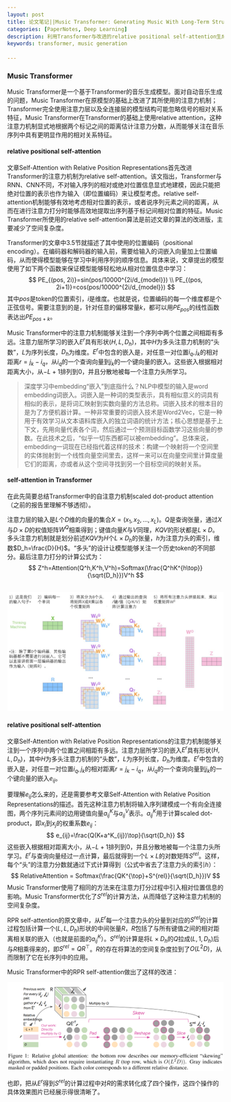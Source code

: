 ```yaml
---
layout: post
title: 论文笔记||Music Transformer: Generating Music With Long-Term Structure
categories: [PaperNotes, Deep Learning]
description: 利用Transformer与改进的relative positional self-attention生成较长音乐片段
keywords: transformer, music generation

---
```


### Music Transformer

Music Transformer是一个基于Transformer的音乐生成模型。面对自动音乐生成的问题，Music Transformer在原模型的基础上改进了其所使用的注意力机制；Transformer完全使用注意力层以及全连接层的模型结构可能忽略信号的相对关系特征，Music Transformer在Transformer的基础上使用relative attention，这种注意力机制显式地根据两个标记之间的距离估计注意力分数，从而能够关注在音乐序列中具有更明显作用的相对关系特征。

#### relative positional self-attention

文章Self-Attention with Relative Position Representations首先改进Transformer的注意力机制为relative self-attention。该文指出，Transformer与RNN、CNN不同，不对输入序列的相对或绝对位置信息显式地建模，因此只能把绝对位置的表示也作为输入（即位置编码）来让模型考虑。relative self-attention机制能够有效地考虑相对位置的表示，或者说序列元素之间的距离，从而在进行注意力打分时能够高效地提取出序列基于标记间相对位置的特征。Music Transformer所使用的relative self-attention算法是前述文章的算法的改进版，主要减少了空间复杂度。

Transformer的文章中3.5节就描述了其中使用的位置编码（positional encoding）。在编码器和解码器的输入前，需要给输入的词嵌入向量加上位置编码，从而使得模型能够在学习中利用序列的顺序信息。具体来说，文章提出的模型使用了如下两个函数来保证模型能够轻松地从相对位置信息中学习：
$$
PE_{(pos, 2i)}=sin(pos/10000^{2i/d_{model}}) \\
PE_{(pos, 2i+1)}=cos(pos/10000^{2i/d_{model}})
$$
其中$pos$是token的位置索引，$i$是维度。也就是说，位置编码的每一个维度都是个正弦信号。需要注意到的是，针对任意的偏移常量$k$，都可以用$PE_{pos}$的线性函数表达出$PE_{pos+k}$。

Music Transformer中的注意力机制能够关注到一个序列中两个位置之间相距有多远。注意力层所学习的嵌入$E^r$具有形状$(H,L,D_h)$，其中$H$为多头注意力机制的“头数”，$L$为序列长度，$D_h$为维度。$E^r$中包含的嵌入是，对任意一对位置$i_q,j_k$的相对距离$r=j_k-i_q$，从$i_q$的一个查询向量到$j_k$的一个键向量的嵌入。这些嵌入根据相对距离大小，从$-L+1$排列到0，并且分散地被每一个注意力头所学习。

> 深度学习中embedding“嵌入”到底指什么？NLP中模型的输入是word embedding词嵌入。词嵌入是一种词的类型表示，具有相似意义的词具有相似的表示，是将词汇映射到实数向量的方法总称。词嵌入技术的根本目的是为了方便机器计算。一种非常重要的词嵌入技术是Word2Vec，它是一种用于有效学习从文本语料库嵌入的独立词语的统计方法；核心思想是基于上下文，先用向量代表各个词，然后通过一个预测目标函数学习这些向量的参数。在此技术之后，“似乎一切东西都可以被embedding”。总体来说，embedding一词现在已经指代着这样的技术：构建一个映射将一个空间里的实体抛射到一个线性向量空间里去，这样一来可以在向量空间里计算度量它们的距离，亦或者从这个空间寻找到另一个目标空间的映射关系。

#### self-attention in Transformer

在此先简要总结Transformer中的自注意力机制scaled dot-product attention（之前的报告里理解不够透彻）。

注意力层的输入是$L$个$D$维的向量的集合$X=(x_1,x_2,...,x_L)$。$Q$是查询张量，通过$X$与$D\times D$的权值矩阵$W^Q$相乘得到；键值向量$K$与$V$同理，$KQV$的形状都是$L\times D$。多头注意力机制就是划分前述$KQV$为$H$个$L\times D_h$的张量，$h$为注意力头的索引，维数$D_h=\frac{D}{H}$。“多头”的设计让模型能够关注一个历史token的不同部分。最后注意力打分的计算公式为：
$$
Z^h=Attention(Q^h,K^h,V^h)=Softmax(\frac{Q^hK^{h\top}}{\sqrt{D_h}})V^h
$$

<br>

<img src="images/transformer4.png" div align=center/>

#### relative positional self-attention

文章Self-Attention with Relative Position Representations的注意力机制能够关注到一个序列中两个位置之间相距有多远。注意力层所学习的嵌入$E^r$具有形状$(H,L,D_h)$，其中$H$为多头注意力机制的“头数”，$L$为序列长度，$D_h$为维度。$E^r$中包含的嵌入是，对任意一对位置$i_q,j_k$的相对距离$r=j_k-i_q$，从$i_q$的一个查询向量到$j_k$的一个键向量的嵌入$e_{ij}$。

要理解$e_{ij}$怎么来的，还是需要参考文章Self-Attention with Relative Position Representations的描述。首先这种注意力机制将输入序列建模成一个有向全连接图，两个序列元素间的边用键值向量$a^K_{ij}$与$a^V_{ij}$表示。$a^K_{ij}$用于计算scaled dot-product，即$x_i$到$x_j$的权重系数$e_{ij}$：
$$
e_{ij}=\frac{Q(K+a^K_{ij})\top}{\sqrt{D_h}}
$$
这些嵌入根据相对距离大小，从$-L+1$排列到0，并且分散地被每一个注意力头所学习。$E^r$与查询向量经过一点计算，最后就得到一个$L\times L$的对数矩阵$S^{rel}$。这样，每个“头”的注意力分数就通过下式计算得到（公式中省去了注意力头的索引$h$）：
$$
RelativeAttention = Softmax(\frac{QK^{\top}+S^{rel}}{\sqrt{D_h}})V
$$
Music Transformer使用了相同的方法来在注意力打分过程中引入相对位置信息的影响。Music Transformer优化了$S^{rel}$的计算方法，从而降低了这种注意力机制的空间复杂度。

RPR self-attention的原文章中，从$E^r$每一个注意力头的分量到对应的$S^{rel}$的计算过程包括计算一个$(L,L,D_h)$形状的中间张量$R$，$R$包括了与所有键值之间的相对距离相关联的嵌入（也就是前面的$a^K_{ij}$）。$S^{rel}$的计算是将$L\times D_h$的$Q$拉成$(L,1,D_h)$后与$R$相乘得来的，即$S^{rel}=QR^{\top}$。$R$的存在将算法的空间复杂度拉到了$O(L^2D)$，从而限制了它在长序列中的应用。

Music Transformer中的RPR self-attention做出了这样的改进：

<img src="images/musictransformer.png" div align=center/>

也即，把从$E^r$得到$S^{rel}$的计算过程中对$R$的需求转化成了四个操作，这四个操作的具体效果图片已经展示得很清晰了。